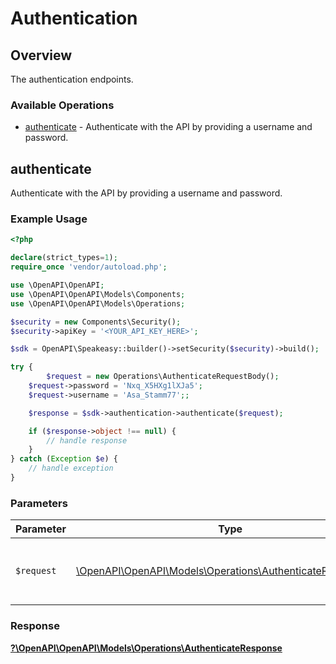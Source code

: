 # Authentication


## Overview

The authentication endpoints.

### Available Operations

* [authenticate](#authenticate) - Authenticate with the API by providing a username and password.

## authenticate

Authenticate with the API by providing a username and password.

### Example Usage

```php
<?php

declare(strict_types=1);
require_once 'vendor/autoload.php';

use \OpenAPI\OpenAPI;
use \OpenAPI\OpenAPI\Models\Components;
use \OpenAPI\OpenAPI\Models\Operations;

$security = new Components\Security();
$security->apiKey = '<YOUR_API_KEY_HERE>';

$sdk = OpenAPI\Speakeasy::builder()->setSecurity($security)->build();

try {
        $request = new Operations\AuthenticateRequestBody();
    $request->password = 'Nxq_X5HXg1lXJa5';
    $request->username = 'Asa_Stamm77';;

    $response = $sdk->authentication->authenticate($request);

    if ($response->object !== null) {
        // handle response
    }
} catch (Exception $e) {
    // handle exception
}
```

### Parameters

| Parameter                                                                                                        | Type                                                                                                             | Required                                                                                                         | Description                                                                                                      |
| ---------------------------------------------------------------------------------------------------------------- | ---------------------------------------------------------------------------------------------------------------- | ---------------------------------------------------------------------------------------------------------------- | ---------------------------------------------------------------------------------------------------------------- |
| `$request`                                                                                                       | [\OpenAPI\OpenAPI\Models\Operations\AuthenticateRequestBody](../../Models/Operations/AuthenticateRequestBody.md) | :heavy_check_mark:                                                                                               | The request object to use for the request.                                                                       |


### Response

**[?\OpenAPI\OpenAPI\Models\Operations\AuthenticateResponse](../../Models/Operations/AuthenticateResponse.md)**


